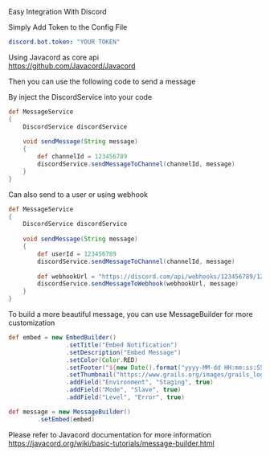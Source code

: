 Easy Integration With Discord

Simply Add Token to the Config File

```yml 
discord.bot.token: "YOUR TOKEN"
```
Using Javacord as core api <br>
https://github.com/Javacord/Javacord

Then you can use the following code to send a message

By inject the DiscordService into your code
```Groovy
def MessageService
{
    DiscordService discordService
    
    void sendMessage(String message)
    {
        def channelId = 123456789
        discordService.sendMessageToChannel(channelId, message)
    }
}
```

Can also send to a user or using webhook 
```Groovy
def MessageService
{
    DiscordService discordService
    
    void sendMessage(String message)
    {
        def userId = 123456789
        discordService.sendMessageToChannel(channelId, message)
        
        def webhookUrl = "https://discord.com/api/webhooks/123456789/123456789"
        discordService.sendMessageToWebhook(webhookUrl, message)
    }
}
```

To build a more beautiful message, you can use MessageBuilder for more customization
```Groovy
def embed = new EmbedBuilder()
                .setTitle("Embed Notification")
                .setDescription("Embed Message")
                .setColor(Color.RED)
                .setFooter("${new Date().format("yyyy-MM-dd HH:mm:ss:SSS")}")
                .setThumbnail("https://www.grails.org/images/grails_logo.png")
                .addField("Environment", "Staging", true)
                .addField("Mode", "Slave", true)
                .addField("Level", "Error", true)

def message = new MessageBuilder()
        .setEmbed(embed)
```

Please refer to Javacord documentation for more information
https://javacord.org/wiki/basic-tutorials/message-builder.html

